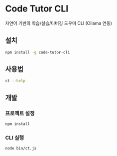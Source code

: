 # Code Tutor CLI

자연어 기반의 학습/실습/디버깅 도우미 CLI (Ollama 연동)

## 설치

```bash
npm install -g code-tutor-cli
```

## 사용법

```bash
ct --help
```

## 개발

### 프로젝트 설정

```bash
npm install
```

### CLI 실행

```bash
node bin/ct.js
```
